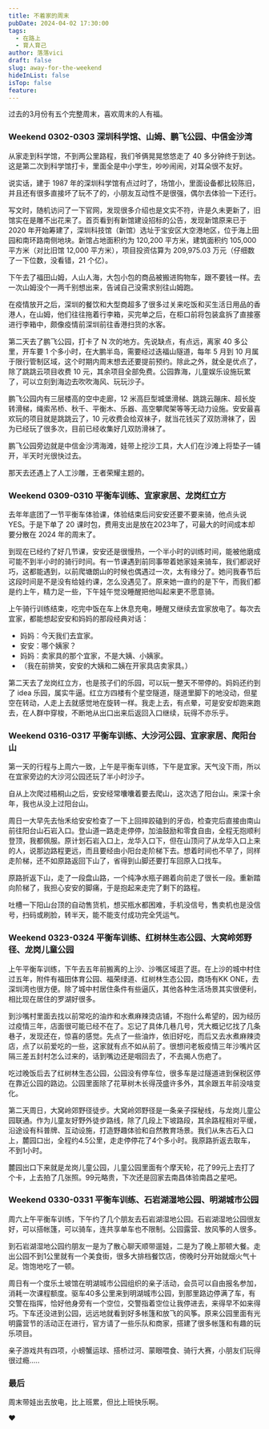 ```yaml
---
title: 不着家的周末
pubDate: 2024-04-02 17:30:00
tags:
  - 在路上
  - 育人育己
author: 落落vici
draft: false
slug: away-for-the-weekend
hideInList: false
isTop: false
feature:
---
```

过去的3月份有五个完整周末，喜欢周末的人有福。

### Weekend 0302-0303 深圳科学馆、山姆、鹏飞公园、中信金沙湾

从家走到科学馆，不到两公里路程，我们爷俩晃晃悠悠走了 40 多分钟终于到达。这是第二次到科学馆打卡，里面全是中小学生，吵吵闹闹，对耳朵很不友好。

说实话，建于 1987 年的深圳科学馆有点过时了，场馆小，里面设备都比较陈旧，并且还有很多直接坏了玩不了的，小朋友互动性不是很强，偶尔去体验一下还行。

写文时，随机访问了一下官网，发现很多介绍也是文实不符，许是久未更新了，旧馆实在是雕不出花来了。首页看到有新馆建设招标的公告，发现新馆原来已于 2020 年开始筹建了，深圳科技馆（新馆）选址于宝安区大空港地区，位于海上田园和南环路南侧地块。新馆占地面积约为 120,200 平方米，建筑面积约 105,000 平方米（对比旧馆 12,000 平方米），项目投资估算为 209,975.03 万元（仔细数了一下位数，没看错，21 个亿）。

下午去了福田山姆，人山人海，大包小包的商品被搬进购物车，跟不要钱一样。去一次山姆没个一两千别想出来，告诫自己没需求别往山姆跑。

在疫情放开之后，深圳的餐饮和大型商超多了很多过关来吃饭和买生活日用品的香港人，在山姆，他们往往拖着行李箱，买完单之后，在柜口前将包装盒拆了直接塞进行李箱中，颇像疫情前深圳前往香港扫货的水客。

第二天去了鹏飞公园，打卡了 N 次的地方。先说缺点，有点远，离家 40 多公里，开车要 1 个多小时，在大鹏半岛，需要经过迭福山隧道，每年 5 月到 10 月属于限行管制区域，这个时期内周末想去还要提前预约。除此之外，就全是优点了，除了跳跳云项目收费 10 元，其余项目全部免费。公园靠海，儿童娱乐设施玩累了，可以立刻到海边去吹吹海风、玩玩沙子。

鹏飞公园内有三层楼高的空中走廊，12 米高巨型城堡滑梯、跳跳云蹦床、超长旋转滑梯，绳索吊桥、秋千、平衡木、乐器、高空攀爬架等等无动力设施。安安最喜欢玩的项目就是跳跳云了，10 元收费会给双袜子，就当花钱买了双防滑袜了，因为已经玩了很多次，目前已经收集好几双防滑袜了。

鹏飞公园旁边就是中信金沙湾海滩，娃带上挖沙工具，大人们在沙滩上将垫子一铺开，半天时光很快过去。

那天去还遇上了人工沙雕，王者荣耀主题的。

### Weekend 0309-0310 平衡车训练、宜家家居、龙岗红立方

去年年底团了一节平衡车体验课，体验结束后问安安还要不要来骑，他点头说 YES。于是下单了 20 课时包，费用支出是放在2023年了，可最大的时间成本却要分散在 2024 年的周末了。

到现在已经约了好几节课，安安还是很慢热，一个半小时的训练时间，能被他磨成可能不到半小时的骑行时间。有一节课遇到前同事带着她家娃来骑车，我们都说好巧，这都能遇到，以前爬塘朗山的时候也偶遇过一次，太有缘分了。她问我春节后这段时间是不是没有给娃约课，怎么没遇见了。原来她一直约的是下午，而我们都是约上午，精力足一些，下午娃午觉没睡醒把他叫起来更不愿意骑。

上午骑行训练结束，吃完中饭在车上休息充电，睡醒又继续去宜家放电了。每次去宜家，都能想起安安和妈妈的那段经典对话：
- 妈妈：今天我们去宜家。
- 安安：哪个姨家？
- 妈妈：卖家具的那个宜家，不是大姨、小姨家。
- （我在前排笑，安安的大姨和二姨在开家具店卖家具。）

第二天去了龙岗红立方，也是孩子们的乐园，可以玩一整天不带停的。妈妈还约到了 idea 乐园，属实牛逼。红立方四楼有个星空隧道，隧道里脚下的地没动，但星空在转动，人走上去就感觉地在旋转一样。我走上去，有点晕，可是安安却跑来跑去，在人群中穿梭，不断地从出口出来后返回入口继续，玩得不亦乐乎。

### Weekend 0316-0317 平衡车训练、大沙河公园、宜家家居、爬阳台山

第一天的行程与上周六一致，上午是平衡车训练，下午是宜家。天气没下雨，所以在宜家旁边的大沙河公园还玩了半小时沙子。

自从上次爬过梧桐山之后，安安经常囔囔着要去爬山，这次选了阳台山。来深十余年，我也从没上过阳台山。

周日一大早先去怡禾给安安检查了一下上回摔跤磕到的牙齿，检查完后直接由南山前往阳台山石岩入口。登山道一路走走停停，加油鼓励和零食自由，全程无抱顺利登顶，我都佩服。原计划石岩入口上，龙华入口下，但在山顶问了从龙华入口上来的人，说那边路程更远，而且要经由小阳台走阶梯下去。想着时间也不早了，同样走阶梯，还不如原路返回下山了，省得到山脚还要打车回原入口找车。

原路折返下山，走了一段盘山路，一个纯净水瓶子踢着向前走了很长一段。重新踏向阶梯了，我担心安安的脚痛，于是抱起来走完了剩下的路程。

吐槽一下阳山台顶的自动售货机，想买瓶水都困难，手机没信号，售卖机也是没信号，扫码或刷脸，转半天，能不能支付成功完全凭运气。

### Weekend 0323-0324 平衡车训练、红树林生态公园、大窝岭郊野径、龙岗儿童公园

上午平衡车训练，下午去五年前搬离的上沙、沙嘴区域逛了逛。在上沙的城中村住过五年，附件有福田体育公园、福荣绿道、红树林生态公园，商场有KK ONE，去深圳湾也很方便。除了城中村居住条件有些逼仄，其他各种生活场景其实很便利，相比现在居住的罗湖好很多。

到沙嘴村里面去找以前常吃的油炸和水煮麻辣烫店铺，不抱什么希望的，因为经历过疫情三年，店面很可能已经不在了。忘记了具体几巷几号，凭大概记忆找了几条巷子，发现还在，惊喜的感觉。先点了一些油炸，依旧好吃，而后又去水煮麻辣烫店，点了以前爱吃的一些，这家就有点不如从前了。很想问老板疫情三年沙嘴片区隔三差五封村怎么过来的，话到嘴边还是咽回去了，不去揭人伤疤了。

吃过晚饭后去了红树林生态公园，公园没有停车位，很多车是过隧道进到保税区停在靠近公园的路边。公园里面除了花草树木长得茂盛许多外，其余跟五年前没啥变化。

第二天周日，大窝岭郊野径徒步。大窝岭郊野径是一条亲子探秘线，与龙岗儿童公园联通。作为儿童友好野外徒步路线，除了几段上下坡路段，其余路程相对平缓，沿途设有科普牌、互动设施，打造野趣体验和自然教育场景。我们从朱古石入口上，麓园口出，全程约4.5公里，走走停停花了4个多小时。我原路折返去取车，不到1小时。

麓园出口下来就是龙岗儿童公园，儿童公园里面有个摩天轮，花了99元上去打了个卡，上去拍了几张照。99元略贵，下次还是回家去南昌体验南昌之星吧。

### Weekend 0330-0331 平衡车训练、石岩湖湿地公园、明湖城市公园

周六上午平衡车训练，下午约了几个朋友去石岩湖湿地公园。石岩湖湿地公园很友好，可以搭帐篷，可以骑车，连共享单车也不限制。公园露营、放风筝的人很多。

到石岩湖湿地公园约朋友一是为了散心聊天顺带遛娃，二是为了晚上那顿大餐。走出公园不到1公里就有一个美食街，很多大排档餐饮店，傍晚时分开始就烟火气十足。饱饱地吃了一顿。

周日有一个度乐土坡馆在明湖城市公园组织的亲子活动，会员可以自由报名参加，消耗一次课程额度。驱车40多公里来到明湖城市公园，到那里路边停满了车，有交警在指挥，恰好他身旁有一个空位，交警指着空位让我停进去，来得早不如来得巧。下车还没进到公园，远远地就看到好多帐篷和放飞的风筝。原来公园里面有光明露营节的活动正在进行，官方请了一些乐队和商家，搭建了很多帐篷和有趣的玩乐项目。

亲子游戏共有四项，小螃蟹运球、搭桥过河、蒙眼喂食、骑行大赛，小朋友们玩得很过瘾.....

### 最后

周末带娃出去放电，比上班累，但比上班快乐啊。

❤